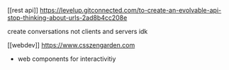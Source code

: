 [[rest api]] https://levelup.gitconnected.com/to-create-an-evolvable-api-stop-thinking-about-urls-2ad8b4cc208e

create conversations not clients and servers idk


[[webdev]] https://www.csszengarden.com
- web components for interactivitiy